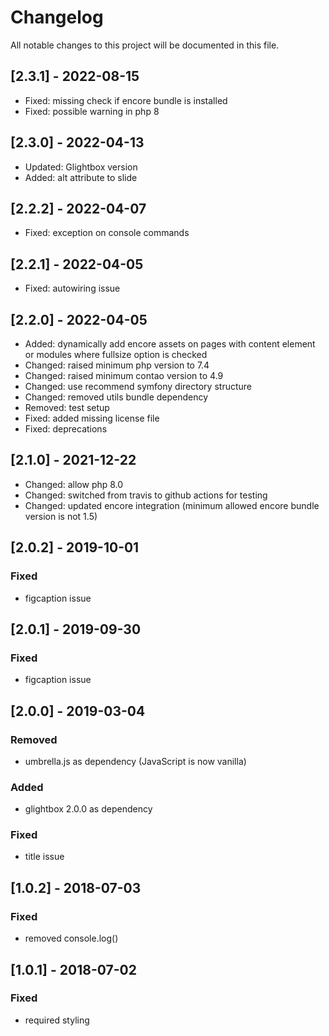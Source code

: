# Changelog
All notable changes to this project will be documented in this file.

## [2.3.1] - 2022-08-15
- Fixed: missing check if encore bundle is installed
- Fixed: possible warning in php 8

## [2.3.0] - 2022-04-13
- Updated: Glightbox version
- Added: alt attribute to slide

## [2.2.2] - 2022-04-07
- Fixed: exception on console commands

## [2.2.1] - 2022-04-05
- Fixed: autowiring issue

## [2.2.0] - 2022-04-05
- Added: dynamically add encore assets on pages with content element or modules where fullsize option is checked
- Changed: raised minimum php version to 7.4
- Changed: raised minimum contao version to 4.9
- Changed: use recommend symfony directory structure 
- Changed: removed utils bundle dependency
- Removed: test setup
- Fixed: added missing license file
- Fixed: deprecations

## [2.1.0] - 2021-12-22
- Changed: allow php 8.0
- Changed: switched from travis to github actions for testing
- Changed: updated encore integration (minimum allowed encore bundle version is not 1.5)

## [2.0.2] - 2019-10-01

### Fixed
- figcaption issue

## [2.0.1] - 2019-09-30

### Fixed
- figcaption issue

## [2.0.0] - 2019-03-04

### Removed
- umbrella.js as dependency (JavaScript is now vanilla)

### Added
- glightbox 2.0.0 as dependency

### Fixed
- title issue

## [1.0.2] - 2018-07-03

### Fixed
- removed console.log()

## [1.0.1] - 2018-07-02

### Fixed
- required styling
